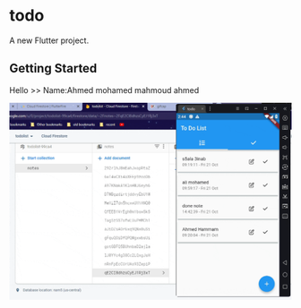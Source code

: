# todo

A new Flutter project.

## Getting Started

Hello >>
Name:Ahmed mohamed mahmoud ahmed


![Alt Text](https://github.com/AhmedHammamVX/todolist-with-flutter-firebase/blob/master/preview.gif)
